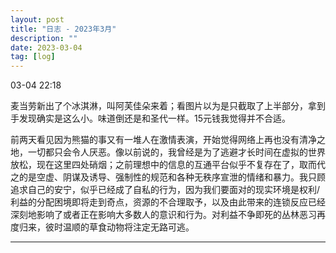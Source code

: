 ```yaml
---
layout: post
title: "日志 - 2023年3月"
description: ""
date: 2023-03-04
tag: [log]
---
```

03-04 22:18

麦当劳新出了个冰淇淋，叫阿芙佳朵来着；看图片以为是只截取了上半部分，拿到手发现确实是这么小。味道倒还是和圣代一样。15元钱我觉得并不合适。

前两天看见因为熊猫的事又有一堆人在激情表演，开始觉得网络上再也没有清净之地，一切都只会令人厌恶。像以前说的，我曾经是为了逃避才长时间在虚拟的世界放松，现在这里四处硝烟；之前理想中的信息的互通平台似乎不复存在了，取而代之的是空虚、阴谋及诱导、强制性的规范和各种无秩序宣泄的情绪和暴力。我只顾追求自己的安宁，似乎已经成了自私的行为，因为我们要面对的现实环境是权利/利益的分配困境即将走到奇点，资源的不合理取予，以及由此带来的连锁反应已经深刻地影响了或者正在影响大多数人的意识和行为。对利益不争即死的丛林恶习再度归来，彼时温顺的草食动物将注定无路可逃。

---